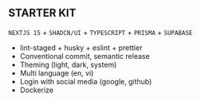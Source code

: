 ## STARTER KIT

`NEXTJS 15` + `SHADCN/UI` + `TYPESCRIPT` + `PRISMA` + `SUPABASE`

- lint-staged + husky + eslint + prettier
- Conventional commit, semantic release
- Theming (light, dark, system)
- Multi language (en, vi)
- Login with social media (google, github)
- Dockerize
